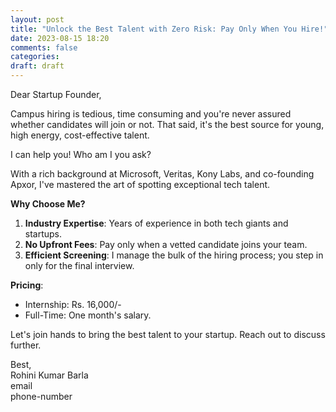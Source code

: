 ```yaml
---
layout: post
title: "Unlock the Best Talent with Zero Risk: Pay Only When You Hire!"
date: 2023-08-15 18:20
comments: false
categories:
draft: draft
---
```


Dear Startup Founder,

Campus hiring is tedious, time consuming and you're never assured whether candidates will join or not. 
That said, it's the best source for young, high energy, cost-effective talent.  

I can help you! Who am I you ask?  
  
With a rich background at Microsoft, Veritas, Kony Labs, and co-founding Apxor, I've mastered the art of spotting exceptional tech talent.

**Why Choose Me?**
1. **Industry Expertise**: Years of experience in both tech giants and startups.
2. **No Upfront Fees**: Pay only when a vetted candidate joins your team.
3. **Efficient Screening**: I manage the bulk of the hiring process; you step in only for the final interview.

**Pricing**:
- Internship: Rs. 16,000/-
- Full-Time: One month's salary.

Let's join hands to bring the best talent to your startup. Reach out to discuss further.

Best,  
Rohini Kumar Barla  
email  
phone-number  
